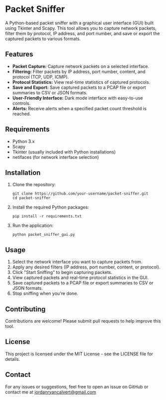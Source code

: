 # Packet Sniffer

A Python-based packet sniffer with a graphical user interface (GUI) built using Tkinter and Scapy. This tool allows you to capture network packets, filter them by protocol, IP address, and port number, and save or export the captured packets to various formats.

## Features

- **Packet Capture:** Capture network packets on a selected interface.
- **Filtering:** Filter packets by IP address, port number, content, and protocol (TCP, UDP, ICMP).
- **Protocol Statistics:** View real-time statistics of captured protocols.
- **Save and Export:** Save captured packets to a PCAP file or export summaries to CSV or JSON formats.
- **User-Friendly Interface:** Dark mode interface with easy-to-use controls.
- **Alerts:** Receive alerts when a specified packet count threshold is reached.

## Requirements

- Python 3.x
- Scapy
- Tkinter (usually included with Python installations)
- netifaces (for network interface selection)

## Installation

1. Clone the repository:
   ```
   git clone https://github.com/your-username/packet-sniffer.git
   cd packet-sniffer
   ```

2. Install the required Python packages:
   ```
   pip install -r requirements.txt
   ```

3. Run the application:
   ```
   python packet_sniffer_gui.py
   ```

## Usage

1. Select the network interface you want to capture packets from.
2. Apply any desired filters (IP address, port number, content, or protocol).
3. Click "Start Sniffing" to begin capturing packets.
4. View captured packets and real-time protocol statistics in the GUI.
5. Save captured packets to a PCAP file or export summaries to CSV or JSON formats.
6. Stop sniffing when you're done.

## Contributing

Contributions are welcome! Please submit pull requests to help improve this tool.

## License

This project is licensed under the MIT License - see the LICENSE file for details.

## Contact

For any issues or suggestions, feel free to open an issue on GitHub or contact me at jordanryancalvert@gmail.com